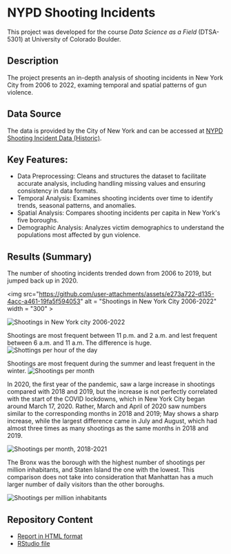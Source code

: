 # NYPD Shooting Incidents
This project was developed for the course *Data Science as a Field* (DTSA-5301) at University of Colorado Boulder.

## Description
The project presents an in-depth analysis of shooting incidents in New York City from 2006 to 2022, examing temporal and spatial patterns of gun violence.

## Data Source
The data is provided by the City of New York and can be accessed at [NYPD Shooting Incident Data (Historic)](https://data.cityofnewyork.us/Public-Safety/NYPD-Shooting-Incident-Data-Historic-/833y-fsy8/about_data).

## Key Features:
* Data Preprocessing: Cleans and structures the dataset to facilitate accurate analysis, including handling missing values and ensuring consistency in data formats.
* Temporal Analysis: Examines shooting incidents over time to identify trends, seasonal patterns, and anomalies.
* Spatial Analysis: Compares shooting incidents per capita in New York's five boroughs.
*	Demographic Analysis: Analyzes victim demographics to understand the populations most affected by gun violence.

## Results (Summary)
The number of shooting incidents trended down from 2006 to 2019, but jumped back up in 2020.

<img src="https://github.com/user-attachments/assets/e273a722-d135-4acc-a461-19fa5f594053" alt = "Shootings in New York City 2006-2022" width = "300" \>


![Shootings in New York city 2006-2022](https://github.com/user-attachments/assets/e273a722-d135-4acc-a461-19fa5f594053)

Shootings are most frequent between 11 p.m. and 2 a.m. and lest frequent between 6 a.m. and 11 a.m. The difference is huge.
![Shottings per hour of the day](https://github.com/user-attachments/assets/d349d0e0-5cd4-4a0b-9f55-74a73b38dcf1)

Shootings are most frequent during the summer and least frequent in the winter.
![Shootings per month](https://github.com/user-attachments/assets/026a566c-13af-4ee8-a45b-9537ef5f5e9c)

In 2020, the first year of the pandemic, saw a large increase in shootings compared with 2018 and 2019, but the increase is not perfectly correlated with the start of the COVID lockdowns, which in New York City began around March 17, 2020. Rather, March and April of 2020 saw numbers similar to the corresponding months in 2018 and 2019; May shows a sharp increase, while the largest difference came in July and August, which had almost three times as many shootings as the same months in 2018 and 2019.

![Shootings per month, 2018-2021](https://github.com/user-attachments/assets/ff3d8530-8ffe-4e3b-b0d5-09c43a215c0a)

The Bronx was the borough with the highest number of shootings per million inhabitants, and Staten Island the one with the lowest. This comparison does not take into consideration that Manhattan has a much larger number of daily visitors than the other boroughs.

![Shootings per million inhabitants](https://github.com/user-attachments/assets/70eddfab-343f-4279-a56a-75fef1888fc9)

## Repository Content
* [Report in HTML format](https://olaklingberg.github.io/NYPD-Shooting-Study/NYPD_Shootings.html)
* [RStudio file](https://github.com/OlaKlingberg/NYPD-Shooting-Study/blob/main/NYPD_Shootings.Rmd)
